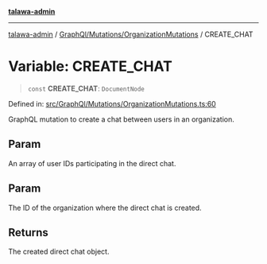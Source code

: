 [**talawa-admin**](../../../../README.md)

***

[talawa-admin](../../../../README.md) / [GraphQl/Mutations/OrganizationMutations](../README.md) / CREATE\_CHAT

# Variable: CREATE\_CHAT

> `const` **CREATE\_CHAT**: `DocumentNode`

Defined in: [src/GraphQl/Mutations/OrganizationMutations.ts:60](https://github.com/gautam-divyanshu/talawa-admin/blob/cfee07d9592eee1569f258baf49181c393e48f1b/src/GraphQl/Mutations/OrganizationMutations.ts#L60)

GraphQL mutation to create a chat between users in an organization.

## Param

An array of user IDs participating in the direct chat.

## Param

The ID of the organization where the direct chat is created.

## Returns

The created direct chat object.
